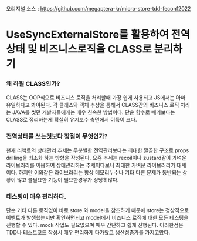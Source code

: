 오리지널 소스 : https://github.com/megaptera-kr/micro-store-tdd-feconf2022

# UseSyncExternalStore를 활용하여 전역상태 및 비즈니스로직을 CLASS로 분리하기

### 왜 하필 CLASS인가?
CLASS는 OOP식으로 비즈니스 로직을 처리할때 가장 쉽게 사용되고 JS에서는 아마 유일하다고 봐야된다. 각 클래스와 객체 추상을 통해서 CLASS간의
비즈니스 로직 처리는 JAVA를 썻던 개발자들에게는 매우 친숙한 방법이다. 단순 함수로 빼기보다는 CLASS로 정리하는게 확실히 유지보수 측면에서 이득이 
크다.


### 전역상태를 쓰는것보다 장점이 무엇인가?
현재 리액트의 상태관리 추세는 무분별한 전역관리보다는 최대한 깔끔한 구조로 props drilling을 최소화 하는 방향을 작성된다. 요즘 추세는 recoil이나
zustard같이 가벼운 라이브러리를 이용하여 상태관리하는 추세이다보니 최대한 가벼운 라이브러리가 대세이다. 하지만 이와같은 라이브러리는 항상 메모리누수나
기타 다른 문제가 동반되는 상황이 많고 불필요한 기능이 필요한경우가 상당히많다.

### 테스팅이 매우 편리하다.
단순 기타 다른 로직없이 바로 store 와 model을 참조하기 때문에 store는 정상적으로 이벤트가 발생했는지만 확인하면되고 model에서 비즈니스 로직에
대한 모든 테스팅을 진행할 수 있다. mock 작업도 필요없으며 매우 간단하고 쉽게 진행된다. 이러한점은 TDD나 테스트코드 작성시 매우 편리하게 다가왔고
생산성증가를 가지고왔다.
